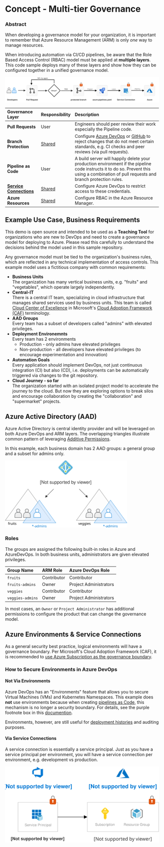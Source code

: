 # Concept - Multi-tier Governance

### Abstract

When developing a governance model for your organization, it is important to remember that Azure Resource Management (ARM) is only _one_ way to manage resources. 

When introducing automation via CI/CD pipelines, be aware that the Role Based Access Control (RBAC) model must be applied at **multiple layers**. This code sample deploys many of these layers and show how they can be configured together in a unified governance model. 

![End to End Governance](./images/e2e-governance-scm-to-arm.svg)

| Governance Layer | Responsibility | Description |
|:--|:--|:--|
| **Pull Requests** | User | Engineers should peer review their work especially the Pipeline code. |
| **Branch Protection** | [Shared](https://docs.microsoft.com/en-us/azure/security/fundamentals/shared-responsibility) | Configure [Azure DevOps](https://docs.microsoft.com/en-us/azure/devops/repos/git/branch-policies?view=azure-devops) or [GitHub](https://docs.github.com/en/free-pro-team@latest/github/administering-a-repository/about-protected-branches) to reject changes that do not meet certain standards, e.g. CI checks and peer reviews (via pull requests). |
| **Pipeline as Code** | User | A build server will happily delete your production environment if the pipeline code instructs it to do so. Prevent this using a combination of pull requests and branch protection rules. |
| **[Service Connections](https://docs.microsoft.com/en-us/azure/devops/pipelines/library/service-endpoints?view=azure-devops&tabs=yaml)** | [Shared](https://docs.microsoft.com/en-us/azure/security/fundamentals/shared-responsibility) | Configure Azure DevOps to restrict access to these credentials. |
| **Azure Resources** | [Shared](https://docs.microsoft.com/en-us/azure/security/fundamentals/shared-responsibility) | Configure RBAC in the Azure Resource Manager. |

## Example Use Case, Business Requirements

This demo is open source and intended to be used as a **Teaching Tool** for organizations who are new to DevOps and need to create a governance model for deploying to Azure. Please read this carefully to understand the decisions behind the model used in this sample repository. 

Any governance model must be tied to the organization's business rules, which are reflected in any technical implementation of access controls. This example model uses a fictitious company with common requirements:

- **Business Units**  
  The organization has many vertical business units, e.g. "fruits" and "vegetables", which operate largely independently.
- **Central-IT**  
  There is a central IT team, specializing in cloud infrastructure that manages shared services used by business units. This team is called [Cloud Center of Excellence](https://docs.microsoft.com/en-us/azure/cloud-adoption-framework/organize/cloud-center-of-excellence) in Microsoft's [Cloud Adoption Framework (CAF)](https://docs.microsoft.com/en-us/azure/cloud-adoption-framework) terminology.  
- **AAD Groups**  
  Every team has a subset of developers called "admins" with elevated privileges.
- **Deployment Environemnts**  
  Every team has 2 environments
  - Production - only admins have elevated privileges
  - Non-production - all developers have elevated privileges (to encourage experimentation and innovation)
- **Automation Goals**   
  Every application should implement DevOps, not just continuous integration (CI) but also (CD), i.e. deployments can be automatically triggered via changes to the git repository.
- **Cloud Journey - so far**  
  The organization started with an isolated project model to accelerate the journey to the cloud. But now they are exploring options to break silos and encourage collaboration by creating the "collaboration" and "supermarket" projects.

## Azure Active Directory (AAD)

Azure Active Directory is central identity provider and will be leveraged on both Azure DevOps and ARM layers. The overlapping triangles illustrate common pattern of leveraging [Additive Permissions](https://docs.microsoft.com/en-us/azure/role-based-access-control/overview#multiple-role-assignments).

In this example, each business domain has 2 AAD groups: a general group and a subset for admins only.

<img src="./images/aad-groups.svg" alt="" width="400">

### Roles

The groups are assigned the following built-in roles in Azure and AzureDevOps. In both business units, administrators are given elevated privileges. 

| Group Name | ARM Role | Azure DevOps Role |
|:--|:--|:--|
| `fruits` | Contributor | Contributor |
| `fruits-admins` | Owner | Project Administrators |
| `veggies` | Contributor | Contributor |
| `veggies-admins` | Owner | Project Administrators |

In most cases, an `Owner` or `Project Administrator` has additional permissions to configure the product that can change the governance model. 

## Azure Environments & Service Connections

As a general security best practice, logical environments will have a governance boundary. Per Microsoft's Cloud Adoption Framework (CAF), it is recommended to [use Azure Subscription as the governance boundary](https://docs.microsoft.com/en-us/azure/cloud-adoption-framework/govern/guides/standard/#governance-best-practices).

### How to Secure Environments in Azure DevOps

#### Not Via Environments

Azure DevOps has an "Environments" feature that allows you to secure Virtual Machines (VMs) and Kubernetes Namespaces. This example does **not** use environments because when creating [pipelines as Code](https://docs.microsoft.com/en-us/azure/devops/pipelines/process/environments?view=azure-devops#security), this mechanism is no longer a security boundary. For details, see the purple footnote box in this [documention](https://docs.microsoft.com/en-us/azure/devops/pipelines/process/environments?view=azure-devops#user-permissions).

Environments, however, are still useful for [deployment histories](https://docs.microsoft.com/en-us/azure/devops/pipelines/process/environments?view=azure-devops#deployment-history-within-environments) and auditing purposes.

#### Via Service Connections

A service connection is essentially a service principal. Just as you have a service principal per environment, you will have a service connection per environment, e.g. development vs production.

<img src="./images/ado-service-connections-environments.svg">

